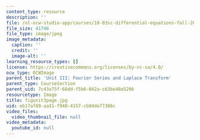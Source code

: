 ```yaml
---
content_type: resource
description: ''
file: /ol-ocw-studio-app/courses/18-03sc-differential-equations-fall-2011/eb17af89aa31f9404157cb04de77386c_figunit3page.jpg
file_size: 41746
file_type: image/jpeg
image_metadata:
  caption: ''
  credit: ''
  image-alt: ''
learning_resource_types: []
license: https://creativecommons.org/licenses/by-nc-sa/4.0/
ocw_type: OCWImage
parent_title: 'Unit III: Fourier Series and Laplace Transform'
parent_type: CourseSection
parent_uid: 7c43a75f-68dd-f5b6-042a-c63be40a5296
resourcetype: Image
title: figunit3page.jpg
uid: eb17af89-aa31-f940-4157-cb04de77386c
video_files:
  video_thumbnail_file: null
video_metadata:
  youtube_id: null
---
```

